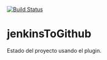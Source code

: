 [![Build Status](http://186.129.176.218:8080/buildStatus/icon?job=Curso+Linkedin%2F03_05+-+JenkinsToGithub)](http://192.168.100.10:8080/job/Curso%20Linkedin/job/03_05%20-%20JenkinsToGithub/)
# jenkinsToGithub
Estado del proyecto usando el plugin.
